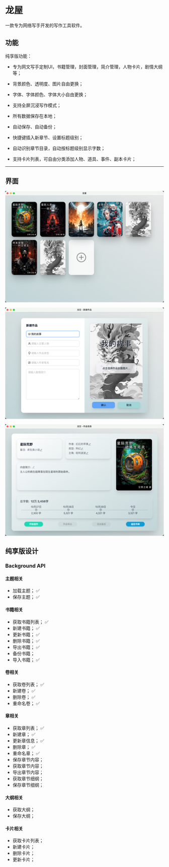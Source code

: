 # 龙屋

一款专为网络写手开发的写作工具软件。

## 功能

纯享版功能：

- 专为网文写手定制UI，书籍管理，封面管理，简介管理，人物卡片，剧情大纲等；

- 背景颜色、透明度、图片自由更换；

- 字体、字体颜色、字体大小自由更换；

- 支持全屏沉浸写作模式；

- 所有数据保存在本地；

- 自动保存、自动备份；

- 快捷键插入新章节、设置标题级别；

- 自动识别章节目录，自动按标题级别显示字数；

- 支持卡片列表，可自由分类添加人物、道具、事件、副本卡片；

---

## 界面

![Alt text](image.png)

![Alt text](image-2.png)

![Alt text](image-1.png)

## 纯享版设计

### Background API

#### 主题相关
- 加载主题； ✅
- 保存主题； ✅

#### 书籍相关
- 获取书籍列表；  ✅
- 新建书籍；     ✅
- 更新书籍；     ✅
- 删除书籍；    ✅
- 导出书籍；   ✅
- 备份书籍；
- 导入书籍；  ✅

#### 卷相关
- 获取卷列表；  ✅
- 新建卷；     ✅
- 删除卷；     ✅
- 重命名卷；   ✅

#### 章相关
- 获取章列表； ✅
- 新建章；    ✅
- 更新章信息； ✅
- 删除章；    ✅
- 重命名章；  ✅
- 保存章节内容；
- 获取章节内容；
- 导出章节内容；
- 获取章节细纲；
- 保存章节细纲；
  
#### 大纲相关
- 获取大纲；
- 保存大纲；



#### 卡片相关
- 获取卡片列表；
- 新建卡片；
- 删除卡片；
- 更新卡片；




